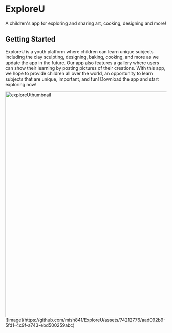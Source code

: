 # ExploreU

A children's app for exploring and sharing art, cooking, designing and more!

## Getting Started

ExploreU is a youth platform where children can learn unique subjects including the clay sculpting, designing, baking, cooking, and more as we update the app in the future. Our app also features a gallery where users can show their learning by posting pictures of their creations. With this app, we hope to provide children all over the world, an opportunity to learn subjects that are unique, important, and fun! Download the app and start exploring now!


<img width="703" alt="exploreUthumbnail" src="https://github.com/mish841/ExploreU/assets/74212776/0007c00f-c373-47b7-aa75-085c2bab4380">
![image](https://github.com/mish841/ExploreU/assets/74212776/aad092b9-5fd1-4c9f-a743-ebd500259abc)
